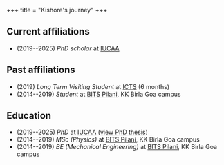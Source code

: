 +++
title = "Kishore's journey"
+++

## Current affiliations

- (2019--2025) *PhD scholar* at [IUCAA](https://www.iucaa.in/)

## Past affiliations

- (2019) *Long Term Visiting Student* at [ICTS](https://www.icts.res.in) (6 months)
- (2014--2019) *Student* at [BITS Pilani](https://www.bits-pilani.ac.in/goa/), KK Birla Goa campus

## Education

- (2019--2025) *PhD* at [IUCAA](https://www.iucaa.in/) ([view PhD thesis](/blog/phd_thesis))
- (2014--2019) *MSc (Physics)* at [BITS Pilani](https://www.bits-pilani.ac.in/goa/), KK Birla Goa campus
- (2014--2019) *BE (Mechanical Engineering)* at [BITS Pilani](https://www.bits-pilani.ac.in/goa/), KK Birla Goa campus

